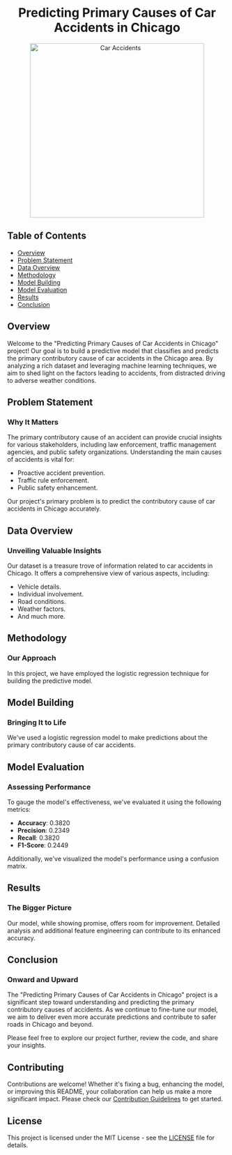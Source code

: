 <h1 align="center">Predicting Primary Causes of Car Accidents in Chicago</h1>

<div align="center">
  <img src="https://your-image-url-here.com" alt="Car Accidents" width="400">
</div>

## Table of Contents

- [Overview](#overview)
- [Problem Statement](#problem-statement)
- [Data Overview](#data-overview)
- [Methodology](#methodology)
- [Model Building](#model-building)
- [Model Evaluation](#model-evaluation)
- [Results](#results)
- [Conclusion](#conclusion)

## Overview
Welcome to the "Predicting Primary Causes of Car Accidents in Chicago" project! Our goal is to build a predictive model that classifies and predicts the primary contributory cause of car accidents in the Chicago area. By analyzing a rich dataset and leveraging machine learning techniques, we aim to shed light on the factors leading to accidents, from distracted driving to adverse weather conditions.

## Problem Statement
### Why It Matters
The primary contributory cause of an accident can provide crucial insights for various stakeholders, including law enforcement, traffic management agencies, and public safety organizations. Understanding the main causes of accidents is vital for:
- Proactive accident prevention.
- Traffic rule enforcement.
- Public safety enhancement.

Our project's primary problem is to predict the contributory cause of car accidents in Chicago accurately.

## Data Overview
### Unveiling Valuable Insights
Our dataset is a treasure trove of information related to car accidents in Chicago. It offers a comprehensive view of various aspects, including:
- Vehicle details.
- Individual involvement.
- Road conditions.
- Weather factors.
- And much more.

## Methodology
### Our Approach
In this project, we have employed the logistic regression technique for building the predictive model.

## Model Building
### Bringing It to Life
We've used a logistic regression model to make predictions about the primary contributory cause of car accidents.

## Model Evaluation
### Assessing Performance
To gauge the model's effectiveness, we've evaluated it using the following metrics:
- **Accuracy**: 0.3820
- **Precision**: 0.2349
- **Recall**: 0.3820
- **F1-Score**: 0.2449

Additionally, we've visualized the model's performance using a confusion matrix.

## Results
### The Bigger Picture
Our model, while showing promise, offers room for improvement. Detailed analysis and additional feature engineering can contribute to its enhanced accuracy.

## Conclusion
### Onward and Upward
The "Predicting Primary Causes of Car Accidents in Chicago" project is a significant step toward understanding and predicting the primary contributory causes of accidents. As we continue to fine-tune our model, we aim to deliver even more accurate predictions and contribute to safer roads in Chicago and beyond.

Please feel free to explore our project further, review the code, and share your insights.

## Contributing
Contributions are welcome! Whether it's fixing a bug, enhancing the model, or improving this README, your collaboration can help us make a more significant impact. Please check our [Contribution Guidelines](CONTRIBUTING.md) to get started.

## License
This project is licensed under the MIT License - see the [LICENSE](LICENSE) file for details.

